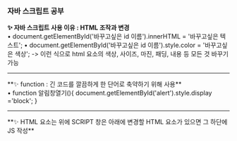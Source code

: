 ### 자바 스크립트 공부
**✨ 자바 스크립트 사용 이유 : HTML 조작과 변경** <br>
• document.getElementById('바꾸고싶은 id 이름').innerHTML = '바꾸고싶은 텍스트';
• document.getElementById('바꾸고싶은 id 이름').style.color = '바꾸고싶은 색상';
-> 이런 식으로 html 요소의 색상, 사이즈, 마진, 패딩, 내용 등 모든 것 바꾸기 가능
<hr>
**✨ function : 긴 코드를 깔끔하게 한 단어로 축약하기 위해 사용** <br>
• function 알림창열기(){
			document.getElementById('alert').style.display ='block';
		}
<hr>
**✨ HTML 요소는 위에 SCRIPT 창은 아래에 변경할 HTML 요소가 있으면 그 하단에 JS 작성**

